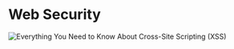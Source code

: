 # Web Security

![Everything You Need to Know About Cross-Site Scripting (XSS)](https://ngte-superbed.oss-cn-beijing.aliyuncs.com/uPic/ut4GzZMXy4gl.png)
